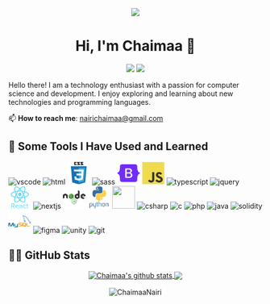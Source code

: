 <p align="center">
  <img src="https://capsule-render.vercel.app/api?type=waving&color=gradient&text=Hello!&height=100&section=header"/>
</p>
<h1 align="center">Hi, I'm Chaimaa 👋</h1>
<p align="center">
    <a href="https://twitter.com/ChaimaaNairi"><img src="https://img.shields.io/badge/twitter-%231FA1F1?style=flat&logo=twitter&logoColor=white"/></a>
    <a href="https://www.linkedin.com/in/chaimaa-nairi-4a9840159/"><img src="https://img.shields.io/badge/linkedin-%230177B5?style=flat&logo=linkedin&logoColor=white"/></a>
  </p>
  

Hello there! I am a technology enthusiast with a passion for computer science and development. I enjoy exploring and learning about new technologies and programming languages.

📫 **How to reach me**: [nairichaimaa@gmail.com](mailto:nairichaimaa@gmail.com)

<h2> 🚀 Some Tools I Have Used and Learned</h2>
<p align="left">
 <img src="https://cdn.jsdelivr.net/gh/devicons/devicon/icons/vscode/vscode-original.svg" alt="vscode" width="45" height="45"/>
 <img src="https://cdn.jsdelivr.net/gh/devicons/devicon/icons/html5/html5-original.svg" alt="html" width="45" height="45"/>
 <img src="https://raw.githubusercontent.com/devicons/devicon/master/icons/css3/css3-original-wordmark.svg" alt="css3" width="45" height="45" />
 <img src="https://cdn.jsdelivr.net/gh/devicons/devicon/icons/sass/sass-original.svg" alt="sass" width="45" height="45"/>   
 <img src="https://raw.githubusercontent.com/devicons/devicon/master/icons/bootstrap/bootstrap-plain.svg" alt="bootstrap" width="45" height="45" />
 <img src="https://raw.githubusercontent.com/devicons/devicon/master/icons/javascript/javascript-original.svg" alt="javascript" width="45" height="45" />
 <img src="https://cdn.jsdelivr.net/gh/devicons/devicon/icons/typescript/typescript-original.svg" alt="typescript " width="45" height="45"/>   
 <img src="https://cdn.jsdelivr.net/gh/devicons/devicon/icons/jquery/jquery-original.svg" alt="jquery" width="45" height="45"/>   
 <img src="https://raw.githubusercontent.com/devicons/devicon/master/icons/react/react-original-wordmark.svg" alt="react" width="45" height="45" />
 <img src="https://cdn.jsdelivr.net/gh/devicons/devicon/icons/nextjs/nextjs-original.svg" alt="nextjs " width="45" height="45"/>   
 <img src="https://raw.githubusercontent.com/devicons/devicon/master/icons/nodejs/nodejs-original-wordmark.svg" alt="nodejs" width="45" height="45" />

<img src="https://raw.githubusercontent.com/devicons/devicon/master/icons/python/python-original-wordmark.svg" alt="python" width="45" height="45" />
<img src="https://cdn.jsdelivr.net/gh/devicons/devicon/icons/cplusplus/cplusplus-original.svg" width="45" height="45"/>
<img src="https://cdn.jsdelivr.net/gh/devicons/devicon/icons/csharp/csharp-original.svg" alt="csharp" width="45" height="45"/>   
<img src="https://cdn.jsdelivr.net/gh/devicons/devicon/icons/c/c-original.svg" alt="c" width="45" height="45"/>   
<img src="https://cdn.jsdelivr.net/gh/devicons/devicon/icons/php/php-original.svg" alt="php" width="45" height="45"/>
<img src="https://cdn.jsdelivr.net/gh/devicons/devicon/icons/java/java-original.svg" alt="java" width="45" height="45"/>   
<img src="https://cdn.jsdelivr.net/gh/devicons/devicon/icons/solidity/solidity-original.svg" alt="solidity" width="45" height="45"/>  
  
<img src="https://raw.githubusercontent.com/devicons/devicon/master/icons/mysql/mysql-original-wordmark.svg" alt="mysql" width="45" height="45" />

<img src="https://cdn.jsdelivr.net/gh/devicons/devicon/icons/figma/figma-original.svg" alt="figma" width="45" height="45"/>   
 
<img src="https://cdn.jsdelivr.net/gh/devicons/devicon/icons/unity/unity-original.svg" alt="unity" width="45" height="45"/>   

<img src="https://cdn.jsdelivr.net/gh/devicons/devicon/icons/git/git-original.svg" alt="git" width="45" height="45"/>
  
</p>


<h2>👨‍💻 GitHub Stats</h2>

<div align="center"> 

<a href="https://github.com/ChaimaaNairi/github-readme-stats">
  <img align="center" src="https://github-readme-stats.vercel.app/api?username=ChaimaaNairi&show_icons=true&include_all_commits=true&theme=buefy&hide_border=true" alt="Chaimaa's github stats" />
</a> 

<a href="https://github.com/ChaimaaNairi/github-readme-stats">
  <img align="center" src="https://github-readme-stats.vercel.app/api/top-langs/?username=ChaimaaNairi&layout=compact&theme=buefy&hide_border=true" />
</a> 
<p><img align="center" src="https://github-readme-streak-stats.herokuapp.com/?user=ChaimaaNairi&" alt="ChaimaaNairi" /></p>

</div>

